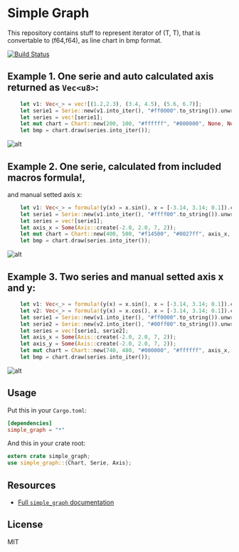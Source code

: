 # Simple Graph
This repository contains stuff to represent iterator of (T, T), that is
convertable to (f64,f64), as line chart in bmp format.

[![Build Status](https://travis-ci.org/serejkaaa512/Simple_Graph.svg?branch=master)](https://travis-ci.org/serejkaaa512/Simple_Graph)

## Example 1. One serie and auto calculated axis returned as `Vec<u8>`: 

```rust
    let v1: Vec<_> = vec![(1.2,2.3), (3.4, 4.5), (5.6, 6.7)];
    let serie1 = Serie::new(v1.into_iter(), "#ff0000".to_string()).unwrap();
    let series = vec![serie1];
    let mut chart = Chart::new(200, 100, "#ffffff", "#000000", None, None).unwrap();
    let bmp = chart.draw(series.into_iter());
```
![alt](http://serejkaaa512.github.io/Simple_Graph/graph_example_1.bmp)

## Example 2. One serie, calculated from included macros formula!, 
and manual setted axis x:

```rust
    let v1: Vec<_> = formula!(y(x) = x.sin(), x = [-3.14, 3.14; 0.1]).collect();
    let serie1 = Serie::new(v1.into_iter(), "#ffff00".to_string()).unwrap();
    let series = vec![serie1];
    let axis_x = Some(Axis::create(-2.0, 2.0, 7, 2));
    let mut chart = Chart::new(400, 500, "#f14500", "#0027ff", axis_x, None).unwrap();
    let bmp = chart.draw(series.into_iter());
```

![alt](http://serejkaaa512.github.io/Simple_Graph/graph_example_2.bmp)

## Example 3. Two series and manual setted axis x and y:

```rust
    let v1: Vec<_> = formula!(y(x) = x.sin(), x = [-3.14, 3.14; 0.1]).collect();
    let v2: Vec<_> = formula!(y(x) = x.cos(), x = [-3.14, 3.14; 0.1]).collect();
    let serie1 = Serie::new(v1.into_iter(), "#ff0000".to_string()).unwrap();
    let serie2 = Serie::new(v2.into_iter(), "#00ff00".to_string()).unwrap();
    let series = vec![serie1, serie2];
    let axis_x = Some(Axis::create(-2.0, 2.0, 7, 2));
    let axis_y = Some(Axis::create(-2.0, 2.0, 7, 2));
    let mut chart = Chart::new(740, 480, "#000000", "#ffffff", axis_x, axis_y).unwrap();
    let bmp = chart.draw(series.into_iter());
```

![alt](http://serejkaaa512.github.io/Simple_Graph/graph_example_3.bmp)

## Usage

Put this in your `Cargo.toml`:

```toml
[dependencies]
simple_graph = "*"
```

And this in your crate root:

```rust
extern crate simple_graph;
use simple_graph::{Chart, Serie, Axis};
```

## Resources

- [Full `simple_graph` documentation](http://serejkaaa512.github.io/Simple_Graph)

## License

MIT
